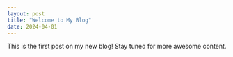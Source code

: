 ```yaml
---
layout: post
title: "Welcome to My Blog"
date: 2024-04-01
---
```


This is the first post on my new blog! Stay tuned for more awesome content.
